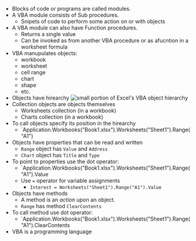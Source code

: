 - Blocks of code or programs are called modules.
- A VBA module consists of Sub procedures.
	- Snipets of code to perform some action on or with objects
- A VBA module can also have Function procedures.
	- Returns a single value
	- Can be invoked as from another VBA procedure or as afucntion in a worksheet formula
- VBA manupulates objects:
	- workbook
	- worksheet
	- cell range
	- chart
	- shape
	- etc.
- Objects have hirearchy
![small portion of Excel's VBA object hierarchy](https://i.imgur.com/0oCU0r1.png)
- Collection objects are objects themselves
	- Worksheets collection (in a workbook)
	- Charts collection (in a workbook)
- To call objects specify its position in the hirearchy
	- `Application.Workbooks("Book1.xlsx").Worksheets("Sheet1").Range("A1")
- Objects have properties that can be read and written
	- `Range` object has `Value` and `Address`
	- `Chart` object has `Title` and `Type`
- To point to properties use the dot operator:
	- `Application.Workbooks("Book1.xlsx").Worksheets("Sheet1").Range("A1").Value
	- Use `=` operator for variable assignments
		- `Interest = Worksheets("Sheet1").Range("A1").Value`
- Objects have methods
	- A method is an *action* upon an object.
	- `Range` has method `ClearContents`
- To call method use dot operator:
	- `Application.Workbooks("Book1.xlsx").Worksheets("Sheet1").Range("A1").ClearContents
- VBA is a programming language